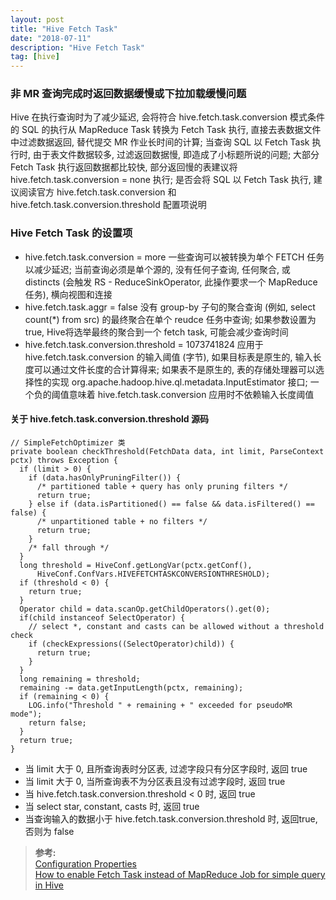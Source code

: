 ```yaml
---
layout: post
title: "Hive Fetch Task"
date: "2018-07-11"
description: "Hive Fetch Task"
tag: [hive]
---
```


### 非 MR 查询完成时返回数据缓慢或下拉加载缓慢问题
Hive 在执行查询时为了减少延迟, 会将符合 hive.fetch.task.conversion 模式条件的 SQL 的执行从 MapReduce Task 转换为 Fetch Task 执行, 直接去表数据文件中过滤数据返回, 替代提交 MR 作业长时间的计算; 当查询 SQL 以 Fetch Task 执行时, 由于表文件数据较多, 过滤返回数据慢, 即造成了小标题所说的问题; 大部分 Fetch Task 执行返回数据都比较快, 部分返回慢的表建议将 hive.fetch.task.conversion = none 执行; 是否会将 SQL 以 Fetch Task 执行, 建议阅读官方 hive.fetch.task.conversion 和 hive.fetch.task.conversion.threshold 配置项说明

### Hive Fetch Task 的设置项
- hive.fetch.task.conversion = more
一些查询可以被转换为单个 FETCH 任务以减少延迟; 当前查询必须是单个源的, 没有任何子查询, 任何聚合, 或 distincts (会触发 RS - ReduceSinkOperator, 此操作要求一个 MapReduce 任务), 横向视图和连接
- hive.fetch.task.aggr = false
没有 group-by 子句的聚合查询 (例如, select count(\*) from src) 的最终聚合在单个 reudce 任务中查询; 如果参数设置为 true, Hive将选举最终的聚合到一个 fetch task, 可能会减少查询时间
- hive.fetch.task.conversion.threshold = 1073741824
应用于 hive.fetch.task.conversion 的输入阈值 (字节), 如果目标表是原生的, 输入长度可以通过文件长度的合计算得来; 如果表不是原生的, 表的存储处理器可以选择性的实现 org.apache.hadoop.hive.ql.metadata.InputEstimator 接口; 一个负的阈值意味着 hive.fetch.task.conversion 应用时不依赖输入长度阈值

#### 关于 hive.fetch.task.conversion.threshold 源码
```
// SimpleFetchOptimizer 类
private boolean checkThreshold(FetchData data, int limit, ParseContext pctx) throws Exception {
  if (limit > 0) {
    if (data.hasOnlyPruningFilter()) {
      /* partitioned table + query has only pruning filters */
      return true;
    } else if (data.isPartitioned() == false && data.isFiltered() == false) {
      /* unpartitioned table + no filters */
      return true;
    }
    /* fall through */
  }
  long threshold = HiveConf.getLongVar(pctx.getConf(),
      HiveConf.ConfVars.HIVEFETCHTASKCONVERSIONTHRESHOLD);
  if (threshold < 0) {
    return true;
  }
  Operator child = data.scanOp.getChildOperators().get(0);
  if(child instanceof SelectOperator) {
    // select *, constant and casts can be allowed without a threshold check
    if (checkExpressions((SelectOperator)child)) {
      return true;
    }
  }
  long remaining = threshold;
  remaining -= data.getInputLength(pctx, remaining);
  if (remaining < 0) {
    LOG.info("Threshold " + remaining + " exceeded for pseudoMR mode");
    return false;
  }
  return true;
}
```
- 当 limit 大于 0, 且所查询表时分区表, 过滤字段只有分区字段时, 返回 true
- 当 limit 大于 0, 当所查询表不为分区表且没有过滤字段时, 返回 true
- 当 hive.fetch.task.conversion.threshold < 0 时, 返回 true
- 当 select star, constant, casts 时, 返回 true
- 当查询输入的数据小于 hive.fetch.task.conversion.threshold 时, 返回true, 否则为 false

>**参考:**  
[Configuration Properties](https://cwiki.apache.org/confluence/display/Hive/Configuration+Properties)  
[How to enable Fetch Task instead of MapReduce Job for simple query in Hive](http://www.openkb.info/2015/01/how-to-enable-fetch-task-instead-of.html)
